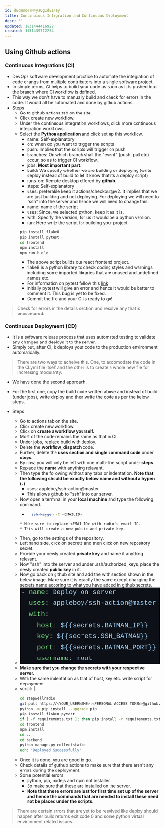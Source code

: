 ```yaml
---
id: dEqWsqoTN4ysQg1dE14ey
title: Continuious Integration and Continuous Deployment
desc: ''
updated: 1631444416922
created: 1631439712234
---
```


## Using Github actions

### Continuous Integrations (CI)
* DevOps software development practice to automate the integration of code changs from multiple contributors into a single software project.
* In simple terms, CI helps to build your code as soon as it is pushed into the branch where CI workflow is defined.
* This way we don't have to manually build and check for errors in the code. It would all be automated and done by github actions.
* Steps
    * Go to github actions tab on the site.
    * Click create new workflow.
    * Under the continuous integration workflows, click more  continuous integration workflows.
    * Select the **Python application** and click set up this workflow.
        * name: Self-explanatory
        * on: when do you want to trigger the scripts
        * push: Implies that the scripts will trigger on push
        * branches: On which branch shall the "event" (push, pull etc) occur, so as to trigger CI workflow.
        * jobs: **Most important part.**
        * build: We specify whether we are building or deploying (write deploy instead of build to let it know that its a deploy script)
        * runs-on: Remote desktop offered by **github.**
        * steps: Self-explanatory
        * uses: preferable keep it actions/checkout@v2. It implies that we are just building and not deploying. For deploying we will need to "ssh" into the server and hence we will need to change this.
        * name: name of the script
        * uses: Since, we selected python, keep it as it is.
        * with: Specify the version, for us it would be a python version.
        * run: Here write the script for building your project
        ```bash
        pip install flake8
        pip install pytest
        cd frontend
        npm install
        npm run build
        ```
        * The above script builds our react frontend project.
        * flake8 is a python library to check coding styles and warnings including some imported libraries that are unused and undefined names etc.
        * For information on pytest follow this [link](https://realpython.com/pytest-python-testing/)
        * Initially pytest will give an error and hence it would be better to comment it. This bug is yet to be fixed.
        * Commit the file and your CI is ready to go!

> Check for errors in the details section and resolve any that is encountered.

### Continuous Deployment (CD)
* It is a software release process that uses automated testing to validate any changes and deploys it to the server.
* Simply put, after CI, it deploys your code to the production environment automatically.


> There are two ways to acheive this. One, to accomodate the code in the CI.yml file itself and the other is to create a whole new file for increasing modularity.
* We have done the second approach.
* For the first one, copy the build code written above and instead of build (under jobs), write deploy and then write the code as per the below steps.

* Steps
    * Go to actions tab on the site.
    * Click create new workflow.
    * Click on **create a workflow yourself.**
    * Most of the code remains the same as that in CI.
    * Under jobs, replace build with deploy.
    * Delete the **workflow_dispatch** code.
    * Further, delete the **uses section and single command code** under **steps**.
    * By now, you will only be left with one multi-line script under **steps**.
    * Replace the **name** with anything relavant.
    * Then type the following without any tabs or indentation. **Note that the following should be exactly below name and without a hypen (-)**
        * uses: appleboy/ssh-action@master
        * This allows github to "ssh" into our server.
    * Now open a terminal in your **local machine** and type the following command.
        * ```bash
            ssh-keygen -C <EMAILID>
        ```
        * Make sure to replace <EMAILID> with radio's email ID.
        * This will create a new public and private key.
    * Then, go to the settings of the repository.
    * Left hand side, click on secrets and then click on new repository secret.
    * Provide your newly created **private key** and name it anything relevant.
    * Now "ssh" into the server and under .ssh/authorized_keys, place the newly created **public key** in it.
    * Now go back on github site and add the with section shown in the below image. Make sure it is exactly the same except changing the secrets name accoring to what you have added in github secrets.
    * ![](CD.png)
    * **Make sure that you change the secrets with your respective server.**
    * With the same indentation as that of host, key etc. write script for deployment.
    * script: |
        ```bash
        cd stepwellradio
        git pull https://<YOUR_USERNAME>:<PERSONAL ACCESS TOKEN>@github.com/<USERNAME><REPO_NAME>.git
        python -m pip install --upgrade pip
        pip install flake8 pytest
        if [ -f requirements.txt ]; then pip install -r requirements.txt; fi
        cd frontend
        npm install
        cd ..
        cd backend
        python manage.py collectstatic
        echo "Deployed Successfully"
        ```
    * Once it is done, you are good to go.
    * Check details of guthub actions to make sure that there aren't any errors during the deployment.
    * Some potential errors
        * python, pip, nodejs and npm not installed.
        * So make sure that these are installed on the server.
        * **Note that these errors are just for first time set up of the server and hence the commands that are needed to install these need not be placed under the scripts.**

> There are certain errors that are yet to be resolved like deploy should happen after build returns exit code 0 and some python virtual environment related issues.